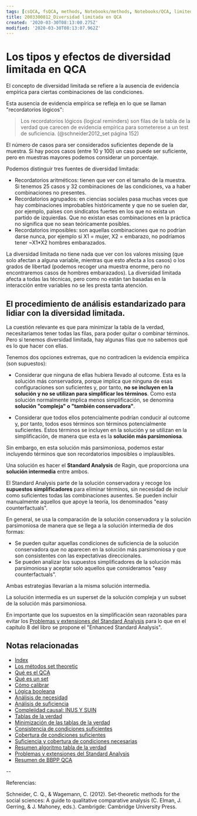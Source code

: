 ```yaml
---
tags: [csQCA, fsQCA, methods, Notebooks/methods, Notebooks/QCA, limitediversity, logicalreminders, intermediatesolution]
title: 2003300812_Diversidad limitada en QCA
created: '2020-03-30T08:13:00.275Z'
modified: '2020-03-30T08:13:07.962Z'
---
```


# Los tipos y efectos de diversidad limitada en QCA

El concepto de diversidad limitada se refiere a la ausencia de evidencia empírica para ciertas combinaciones de las condiciones.

Esta ausencia de evidencia empírica se refleja en lo que se llaman "recordatorios lógicos":

> Los recordatorios lógicos (logical reminders) son filas de la tabla de la verdad que carecen de evidencia empírica para someterese a un test de suficiencia. (@schneider2012_set página 152)

El número de casos para ser considerados suficientes depende de la muestra. Si hay pocos casos (entre 10 y 100) un caso puede ser suficiente, pero en muestras mayores podemos considerar un porcentaje.

Podemos distinguir tres fuentes de diversidad limitada:

- Recordatorios aritméticos: tienen que ver con el tamaño de la muestra. Si tenemos 25 casos y 32 combinaciones de las condiciones, va a haber combinaciones no presentes.
- Recordatorios agrupados: en ciencias sociales pasa muchas veces que hay combinaciones improbables históricamente y que no se suelen dar, por ejemplo, países con sindicatos fuertes en los que no exista un partido de izquierdas. Que no existan esas combinaciones en la práctica no significa que no sean teóricamente posibles.
- Recordatorios imposibles: son aquellas combinaciones que no podrían darse nunca, por ejemplo si X1 = mujer, X2 = embarazo, no podríamos tener ~X1*X2 hombres embarazados.

La diversidad limitada no tiene nada que ver con los valores missing (que solo afectan a alguna variable, mientras que esto afecta a los casos) o los grados de libertad (podemos recoger una muestra enorme, pero no encontraremos casos de hombres embarazados). La diversidad limitada afecta a todas las técnicas, pero como no están tan basadas en la interacción entre variables no se les presta tanta atención.

## El procedimiento de análisis estandarizado para lidiar con la diversidad limitada.

La cuestión relevante es que para minimizar la tabla de la verdad, necesitaríamos tener todas las filas, para poder quitar o combinar términos. Pero si tenemos diversidad limitada, hay algunas filas que no sabemos qué es lo que hacer con ellas.

Tenemos dos opciones extremas, que no contradicen la evidencia empírica (son supuestos):

- Considerar que ninguna de ellas hubiera llevado al outcome. Esta es la solución más conservadora, porque implica que ninguna de esas configuraciones son suficientes y, por tanto, **no se incluyen en la solución y no se utilizan para simplificar los términos**. Como esta solución normalmente implica menos simplificación, se denomina **solución "compleja" o "también conservadora"**.

- Considerar que todos ellos potencialmente podrían conducir al outcome y, por tanto, todos esos términos son términos potencialmente suficientes. Estos términos se incluyen en la solución y se utilizan en la simplificación, de manera que esta es la **solución más parsimoniosa**.

Sin embargo, en esta solución más parsimoniosa, podemos estar incluyendo términos que son recordatorios imposibles o implausibles.

Una solución es hacer el **Standard Analysis** de Ragin, que proporciona una **solución intermedia** entre ambos.

El Standard Analysis parte de la solución conservadora y recoge los **supuestos simplificadores** para eliminar términos, sin necesidad de incluir como suficientes todas las combinaciones ausentes. Se pueden incluir manualmente aquellos que apoye la teoría, los denominados "easy counterfactuals".

En general, se usa la comparación de la solución conservadora y la solución parsimoniosa de manera que se llega a la solución intermedia de dos formas:

- Se pueden quitar aquellas condiciones de suficiencia de la solución conservadora que no aparecen en la solución más parsimoniosa y que son consistentes con las expectativas direccionales. 
- Se pueden analizar los supuestos simplificadores de la solución más parsimoniosa y aceptar solo aquellos que consideramos "easy counterfactuals".

Ambas estrategias llevarían a la misma solución intermedia.

La solución intermedia es un superset de la solución compleja y un subset de la solución más parsimoniosa. 

En importante que los supuestos en la simplificación sean razonables para evitar los [Problemas y extensiones del Standard Analysis](2004020637_problemas_potenciales_QCA_extensiones.md) para lo que en el capítulo 8 del libro se propone el "Enhanced Standard Analysis".


 ## Notas relacionadas

- [Index](_2003101705_index.md)
- [Los métodos set theoretic](2003212003_set_theoretic_methods.md)
- [Qué es el QCA](2003212024_qca_descripcion.md)
- [Qué es un set](2003221713_setdefinition_qca.md)
- [Cómo calibrar](2003221733_calibracion_sets.md)
- [Lógica booleana](2003231138_operaciones_boleanas.md)
- [Análisis de necesidad](2003241901_condicionnecesidadqca.md)
- [Análisis de suficiencia](2003241628_analisissuficiencia_qca.md)
- [Complejidad causal: INUS Y SUIN](2003250705_causalcomplexity.md)
- [Tablas de la verdad](2003261610_minimizacion_tabladelaverdad.md)
- [Minimización de las tablas de la verdad](2003261610_minimizacion_tabladelaverdad.md)
- [Consistencia de condiciones suficientes](2003280813_consistencia_qca.md)
- [Cobertura de condiciones suficientes](2003280911_cobertura_solucionsuficiente.md)
- [Suficiencia y cobertura de condiciones necesarias](2003290828_consistencia_cobertura_condiciones_necesarias.md)
- [Resumen algoritmo tabla de la verdad](2003311642_resumen_algoritmo_tabla_verdad.md)
- [Problemas y extensiones del Standard Analysis](2004020637_problemas_potenciales_QCA_extensiones.md)
- [Resumen de BBPP QCA](2004020654_resumen_etapas_bbpp_qca.md)

--

Referencias:

Schneider, C. Q., & Wagemann, C. (2012). Set-theoretic methods for the social sciences: A guide to qualitative comparative analysis (C. Elman, J. Gerring, & J. Mahoney, eds.). Cambrigde: Cambridge University Press.